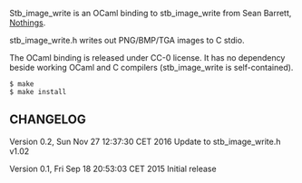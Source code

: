 Stb\_image\_write is an OCaml binding to stb\_image\_write from Sean Barrett, [Nothings](http://nothings.org/).

stb\_image\_write.h writes out PNG/BMP/TGA images to C stdio.

The OCaml binding is released under CC-0 license.  It has no dependency beside
working OCaml and C compilers (stb\_image\_write is self-contained).

```shell
$ make
$ make install
```

## CHANGELOG

Version 0.2, Sun Nov 27 12:37:30 CET 2016
  Update to stb\_image\_write.h v1.02

Version 0.1, Fri Sep 18 20:53:03 CET 2015
  Initial release
